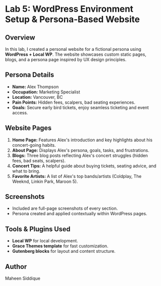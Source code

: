 # Lab 5: WordPress Environment Setup & Persona-Based Website

## Overview
In this lab, I created a personal website for a fictional persona using **WordPress + Local WP**. The website showcases custom static pages, blogs, and a persona page inspired by UX design principles.

## Persona Details
- **Name:** Alex Thompson
- **Occupation:** Marketing Specialist
- **Location:** Vancouver, BC
- **Pain Points:** Hidden fees, scalpers, bad seating experiences.
- **Goals:** Secure early bird tickets, enjoy seamless ticketing and event access.

## Website Pages
1. **Home Page:** Features Alex's introduction and key highlights about his concert-going habits.
2. **About Page:** Displays Alex's persona, goals, tasks, and frustrations.
3. **Blogs:** Three blog posts reflecting Alex's concert struggles (hidden fees, bad seats, scalpers).
4. **Concert Tips:** A helpful guide about buying tickets, seating advice, and what to bring.
5. **Favorite Artists:** A list of Alex's top bands/artists (Coldplay, The Weeknd, Linkin Park, Maroon 5).

## Screenshots
- Included are full-page screenshots of every section.
- Persona created and applied contextually within WordPress pages.

## Tools & Plugins Used
- **Local WP** for local development.
- **Grace Themes template** for fast customization.
- **Gutenberg blocks** for layout and content structure.

## Author
Maheen Siddique
